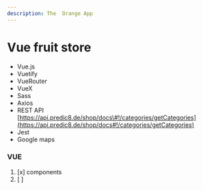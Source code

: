 ```yaml
---
description: The  Orange App
---
```


# Vue fruit store

* Vue.js
* Vuetify
* VueRouter
* VueX
* Sass
* Axios
* REST API [https://api.predic8.de/shop/docs\#!/categories/getCategories](https://api.predic8.de/shop/docs#!/categories/getCategories)
* Jest
* Google maps

### VUE

1. [x] components
2. [ ] 
